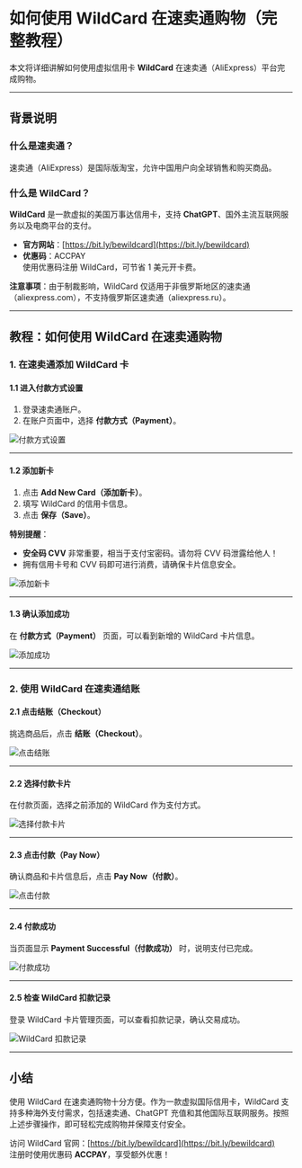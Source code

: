 # 如何使用 WildCard 在速卖通购物（完整教程）

本文将详细讲解如何使用虚拟信用卡 **WildCard** 在速卖通（AliExpress）平台完成购物。

---

## 背景说明

### 什么是速卖通？

速卖通（AliExpress）是国际版淘宝，允许中国用户向全球销售和购买商品。

### 什么是 WildCard？

**WildCard** 是一款虚拟的美国万事达信用卡，支持 **ChatGPT**、国外主流互联网服务以及电商平台的支付。

- **官方网站**：[https://bit.ly/bewildcard](https://bit.ly/bewildcard)
- **优惠码**：ACCPAY  
  使用优惠码注册 WildCard，可节省 1 美元开卡费。

**注意事项**：由于制裁影响，WildCard 仅适用于非俄罗斯地区的速卖通（aliexpress.com），不支持俄罗斯区速卖通（aliexpress.ru）。

---

## 教程：如何使用 WildCard 在速卖通购物

### 1. 在速卖通添加 WildCard 卡

#### 1.1 进入付款方式设置

1. 登录速卖通账户。
2. 在账户页面中，选择 **付款方式（Payment）**。

![付款方式设置](https://mdnice007.oss-cn-beijing.aliyuncs.com/obsidian/202409280607416.png)

---

#### 1.2 添加新卡

1. 点击 **Add New Card（添加新卡）**。
2. 填写 WildCard 的信用卡信息。
3. 点击 **保存（Save）**。

**特别提醒**：  
- **安全码 CVV** 非常重要，相当于支付宝密码。请勿将 CVV 码泄露给他人！  
- 拥有信用卡号和 CVV 码即可进行消费，请确保卡片信息安全。

![添加新卡](https://mdnice007.oss-cn-beijing.aliyuncs.com/obsidian/202409280628020.png)

---

#### 1.3 确认添加成功

在 **付款方式（Payment）** 页面，可以看到新增的 WildCard 卡片信息。

![添加成功](https://mdnice007.oss-cn-beijing.aliyuncs.com/obsidian/202409281133036.png)

---

### 2. 使用 WildCard 在速卖通结账

#### 2.1 点击结账（Checkout）

挑选商品后，点击 **结账（Checkout）**。

![点击结账](https://mdnice007.oss-cn-beijing.aliyuncs.com/obsidian/202409281136333.png)

---

#### 2.2 选择付款卡片

在付款页面，选择之前添加的 WildCard 作为支付方式。

![选择付款卡片](https://mdnice007.oss-cn-beijing.aliyuncs.com/obsidian/202409281140414.png)

---

#### 2.3 点击付款（Pay Now）

确认商品和卡片信息后，点击 **Pay Now（付款）**。

![点击付款](https://mdnice007.oss-cn-beijing.aliyuncs.com/obsidian/202409281142571.png)

---

#### 2.4 付款成功

当页面显示 **Payment Successful（付款成功）** 时，说明支付已完成。

![付款成功](https://mdnice007.oss-cn-beijing.aliyuncs.com/obsidian/202409281143437.png)

---

#### 2.5 检查 WildCard 扣款记录

登录 WildCard 卡片管理页面，可以查看扣款记录，确认交易成功。

![WildCard 扣款记录](https://mdnice007.oss-cn-beijing.aliyuncs.com/obsidian/202409281144134.png)

---

## 小结

使用 WildCard 在速卖通购物十分方便。作为一款虚拟国际信用卡，WildCard 支持多种海外支付需求，包括速卖通、ChatGPT 充值和其他国际互联网服务。按照上述步骤操作，即可轻松完成购物并保障支付安全。

访问 WildCard 官网：[https://bit.ly/bewildcard](https://bit.ly/bewildcard)  
注册时使用优惠码 **ACCPAY**，享受额外优惠！
